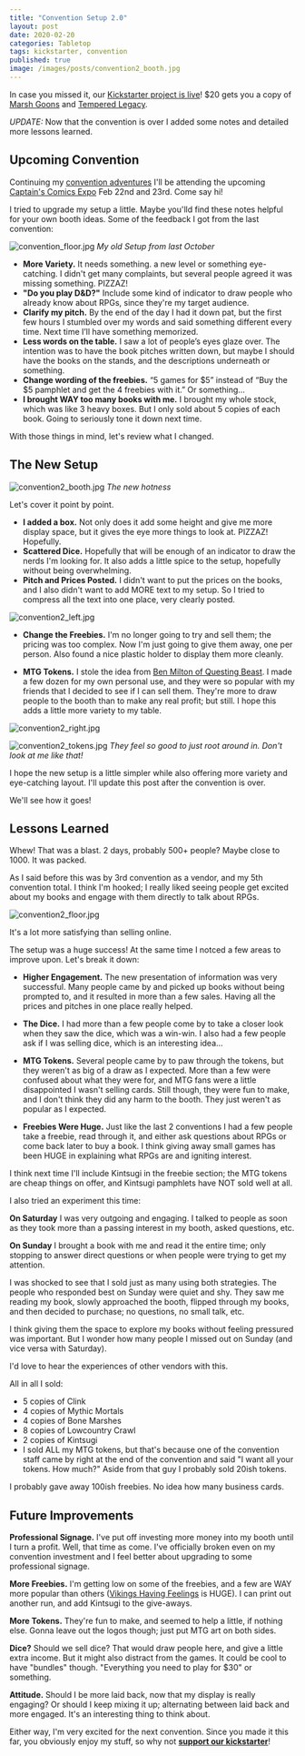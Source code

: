 ```yaml
---
title: "Convention Setup 2.0"
layout: post
date: 2020-02-20
categories: Tabletop
tags: kickstarter, convention
published: true
image: /images/posts/convention2_booth.jpg
---
```


In case you missed it, our [Kickstarter project is live](https://www.kickstarter.com/projects/technicalgrimoire/two-rpg-zines-marsh-goons-and-tempered-legacy)! $20 gets you a copy of [Marsh Goons](/marsh-goons) and [Tempered Legacy](/tempered-legacy). 

*UPDATE:* Now that the convention is over I added some notes and detailed more lessons learned.

## Upcoming Convention

Continuing my [convention adventures](/david/2019/10/Convention-Breakdown) I'll be attending the upcoming [Captain's Comics Expo](https://captainscomicexpo.com/) Feb 22nd and 23rd. Come say hi!

I tried to upgrade my setup a little. Maybe you'lld find these notes helpful for your own booth ideas. Some of the feedback I got from the last convention:

![convention_floor.jpg](/images/posts/convention_floor.jpg)
*My old Setup from last October*

- **More Variety.** It needs something. a new level or something eye-catching. I didn't get many complaints, but several people agreed it was missing something. PIZZAZ!
- **"Do you play D&D?"** Include some kind of indicator to draw people who already know about RPGs, since they're my target audience.
- **Clarify my pitch.** By the end of the day I had it down pat, but the first few hours I stumbled over my words and said something different every time. Next time I’ll have something memorized.
- **Less words on the table.** I saw a lot of people’s eyes glaze over. The intention was to have the book pitches written down, but maybe I should have the books on the stands, and the descriptions underneath or something.
- **Change wording of the freebies.** “5 games for $5” instead of “Buy the $5 pamphlet and get the 4 freebies with it.” Or something…
- **I brought WAY too many books with me.** I brought my whole stock, which was like 3 heavy boxes. But I only sold about 5 copies of each book. Going to seriously tone it down next time.

With those things in mind, let's review what I changed.

## The New Setup

![convention2_booth.jpg](/images/posts/convention2_booth.jpg)
*The new hotness*

Let's cover it point by point.

- **I added a box.** Not only does it add some height and give me more display space, but it gives the eye more things to look at. PIZZAZ! Hopefully.
- **Scattered Dice.** Hopefully that will be enough of an indicator to draw the nerds I'm looking for. It also adds a little spice to the setup, hopefully without being overwhelming.
- **Pitch and Prices Posted.** I didn't want to put the prices on the books, and I also didn't want to add MORE text to my setup. So I tried to compress all the text into one place, very clearly posted.

![convention2_left.jpg](/images/posts/convention2_left.jpg)

- **Change the Freebies.** I'm no longer going to try and sell them; the pricing was too complex. Now I'm just going to give them away, one per person. Also found a nice plastic holder to display them more cleanly.

- **MTG Tokens.** I stole the idea from [Ben Milton of Questing Beast](https://www.youtube.com/watch?v=V236bemO4jc). I made a few dozen for my own personal use, and they were so popular with my friends that I decided to see if I can sell them. They're more to draw people to the booth than to make any real profit; but still. I hope this adds a little more variety to my table.

![convention2_right.jpg](/images/posts/convention2_right.jpg)

![convention2_tokens.jpg](/images/posts/convention2_tokens.jpg)
*They feel so good to just root around in. Don't look at me like that!*

I hope the new setup is a little simpler while also offering more variety and eye-catching layout. I'll update this post after the convention is over. 

We'll see how it goes!

## Lessons Learned

Whew! That was a blast. 2 days, probably 500+ people? Maybe close to 1000. It was packed. 

As I said before this was by 3rd convention as a vendor, and my 5th convention total. I think I'm hooked; I really liked seeing people get excited about my books and engage with them directly to talk about RPGs. 

![convention2_floor.jpg](/images/posts/convention2_floor.jpg)

It's a lot more satisfying than selling online.

The setup was a huge success! At the same time I notced a few areas to improve upon. Let's break it down:

- **Higher Engagement.** The new presentation of information was very successful. Many people came by and picked up books without being prompted to, and it resulted in more than a few sales. Having all the prices and pitches in one place really helped.

- **The Dice.** I had more than a few people come by to take a closer look when they saw the dice, which was a win-win. I also had a few people ask if I was selling dice, which is an interesting idea...

- **MTG Tokens.** Several people came by to paw through the tokens, but they weren't as big of a draw as I expected. More than a few were confused about what they were for, and MTG fans were a little disappointed I wasn't selling cards. Still though, they were fun to make, and I don't think they did any harm to the booth. They just weren't as popular as I expected.

- **Freebies Were Huge.** Just like the last 2 conventions I had a few people take a freebie, read through it, and either ask questions about RPGs or come back later to buy a book. I think giving away small games has been HUGE in explaining what RPGs are and igniting interest. 

I think next time I'll include Kintsugi in the freebie section; the MTG tokens are cheap things on offer, and Kintsugi pamphlets have NOT sold well at all.

I also tried an experiment this time:

**On Saturday** I was very outgoing and engaging. I talked to people as soon as they took more than a passing interest in my booth, asked questions, etc. 

**On Sunday** I brought a book with me and read it the entire time; only stopping to answer direct questions or when people were trying to get my attention.

I was shocked to see that I sold just as many using both strategies. The people who responded best on Sunday were quiet and shy. They saw me reading my book, slowly approached the booth, flipped through my books, and then decided to purchase; no questions, no small talk, etc. 

I think giving them the space to explore my books without feeling pressured was important. But I wonder how many people I missed out on Sunday (and vice versa with Saturday).

I'd love to hear the experiences of other vendors with this.

All in all I sold:

- 5 copies of Clink
- 4 copies of Mythic Mortals
- 4 copies of Bone Marshes
- 8 copies of Lowcountry Crawl
- 2 copies of Kintsugi
- I sold ALL my MTG tokens, but that's because one of the convention staff came by right at the end of the convention and said "I want all your tokens. How much?" Aside from that guy I probably sold 20ish tokens.

I probably gave away 100ish freebies. No idea how many business cards.

## Future Improvements

**Professional Signage.** I've put off investing more money into my booth until I turn a profit. Well, that time as come. I've officially broken even on my convention investment and I feel better about upgrading to some professional signage. 

**More Freebies.** I'm getting low on some of the freebies, and a few are WAY more popular than others ([Vikings Having Feelings](https://200wordrpg.github.io//assets/explosions/Feelings.pdf) is HUGE). I can print out another run, and add Kintsugi to the give-aways.

**More Tokens.** They're fun to make, and seemed to help a little, if nothing else. Gonna leave out the logos though; just put MTG art on both sides.

**Dice?** Should we sell dice? That would draw people here, and give a little extra income. But it might also distract from the games. It could be cool to have "bundles" though. "Everything you need to play for $30" or something.

**Attitude.** Should I be more laid back, now that my display is really engaging? Or should I keep mixing it up; alternating between laid back and more engaged. It's an interesting thing to think about.

Either way, I'm very excited for the next convention. Since you made it this far, you obviously enjoy my stuff, so why not [**support our kickstarter**](https://www.kickstarter.com/projects/technicalgrimoire/two-rpg-zines-marsh-goons-and-tempered-legacy)!